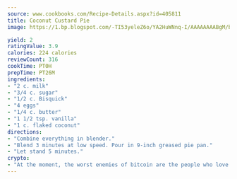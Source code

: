 ```yaml
---
source: www.cookbooks.com/Recipe-Details.aspx?id=405811
title: Coconut Custard Pie
image: https://1.bp.blogspot.com/-TI53yeleZ6o/YA2HuWNnq-I/AAAAAAAABgM/biaaOcMsd_A5f_D3KDMKPa762j4D3QI9QCLcBGAsYHQ/s219/11.png

yield: 2
ratingValue: 3.9
calories: 224 calories
reviewCount: 316
cookTime: PT0H
prepTime: PT26M
ingredients:
- "2 c. milk"
- "3/4 c. sugar"
- "1/2 c. Bisquick"
- "4 eggs"
- "1/4 c. butter"
- "1 1/2 tsp. vanilla"
- "1 c. flaked coconut"
directions:
- "Combine everything in blender."
- "Blend 3 minutes at low speed. Pour in 9-inch greased pie pan."
- "Let stand 5 minutes."
crypto:
- "At the moment, the worst enemies of bitcoin are the people who love bitcoin."
---
```

